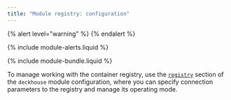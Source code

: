 ```yaml
---
title: "Module registry: configuration"
---
```


{% alert level="warning" %}
{% endalert %}

{% include module-alerts.liquid %}

{% include module-bundle.liquid %}

To manage working with the container registry, use the [`registry`](../deckhouse/configuration.html#parameters-registry) section of the `deckhouse` module configuration, where you can specify connection parameters to the registry and manage its operating mode.
